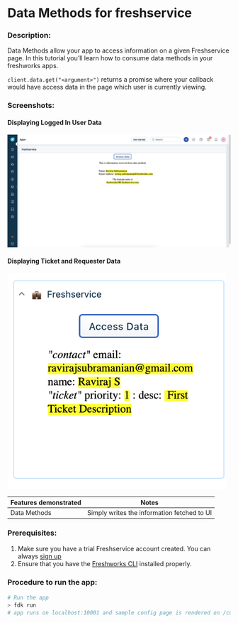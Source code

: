 # Data Methods for freshservice

### Description:

Data Methods allow your app to access information on a given Freshservice page. In this tutorial you’ll learn how to consume data methods in your freshworks apps.

`client.data.get("<argument>")` returns a promise where your callback would have access data in the page which user is currently viewing.

### Screenshots:

#### Displaying Logged In User Data

![loggedInUser data in full page app](./screenshots/data-method-freshservice-fullpage.png)

#### Displaying Ticket and Requester Data

![ticket and requester data in the ticket sidebar location](./screenshots/data-method-freshservice-sidebar.png)

| Features demonstrated | Notes                                       |
| --------------------- | ------------------------------------------- |
| Data Methods          | Simply writes the information fetched to UI |

### Prerequisites:

1. Make sure you have a trial Freshservice account created. You can always [sign up](https://freshservice.com/signup)
2. Ensure that you have the [Freshworks CLI](https://community.developers.freshworks.com/t/what-are-the-prerequisites-to-install-the-freshworks-cli/234) installed properly.

### Procedure to run the app:

```sh
# Run the app
> fdk run
# app runs on localhost:10001 and sample config page is rendered on /custom_configs
```

